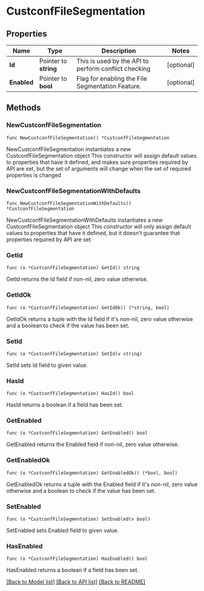 # CustconfFileSegmentation

## Properties

Name | Type | Description | Notes
------------ | ------------- | ------------- | -------------
**Id** | Pointer to **string** | This is used by the API to perform conflict checking | [optional] 
**Enabled** | Pointer to **bool** | Flag for enabling the File Segmentation Feature. | [optional] 

## Methods

### NewCustconfFileSegmentation

`func NewCustconfFileSegmentation() *CustconfFileSegmentation`

NewCustconfFileSegmentation instantiates a new CustconfFileSegmentation object
This constructor will assign default values to properties that have it defined,
and makes sure properties required by API are set, but the set of arguments
will change when the set of required properties is changed

### NewCustconfFileSegmentationWithDefaults

`func NewCustconfFileSegmentationWithDefaults() *CustconfFileSegmentation`

NewCustconfFileSegmentationWithDefaults instantiates a new CustconfFileSegmentation object
This constructor will only assign default values to properties that have it defined,
but it doesn't guarantee that properties required by API are set

### GetId

`func (o *CustconfFileSegmentation) GetId() string`

GetId returns the Id field if non-nil, zero value otherwise.

### GetIdOk

`func (o *CustconfFileSegmentation) GetIdOk() (*string, bool)`

GetIdOk returns a tuple with the Id field if it's non-nil, zero value otherwise
and a boolean to check if the value has been set.

### SetId

`func (o *CustconfFileSegmentation) SetId(v string)`

SetId sets Id field to given value.

### HasId

`func (o *CustconfFileSegmentation) HasId() bool`

HasId returns a boolean if a field has been set.

### GetEnabled

`func (o *CustconfFileSegmentation) GetEnabled() bool`

GetEnabled returns the Enabled field if non-nil, zero value otherwise.

### GetEnabledOk

`func (o *CustconfFileSegmentation) GetEnabledOk() (*bool, bool)`

GetEnabledOk returns a tuple with the Enabled field if it's non-nil, zero value otherwise
and a boolean to check if the value has been set.

### SetEnabled

`func (o *CustconfFileSegmentation) SetEnabled(v bool)`

SetEnabled sets Enabled field to given value.

### HasEnabled

`func (o *CustconfFileSegmentation) HasEnabled() bool`

HasEnabled returns a boolean if a field has been set.


[[Back to Model list]](../README.md#documentation-for-models) [[Back to API list]](../README.md#documentation-for-api-endpoints) [[Back to README]](../README.md)


